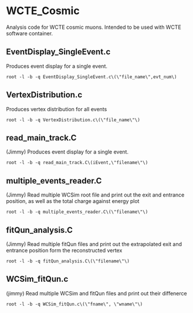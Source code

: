# WCTE_Cosmic
Analysis code for WCTE cosmic muons. Intended to be used with WCTE software container.

## EventDisplay_SingleEvent.c
Produces event display for a single event.
```
root -l -b -q EventDisplay_SingleEvent.c\(\"file_name\",evt_num\)
```

## VertexDistribution.c
Produces vertex distribution for all events 
```
root -l -b -q VertexDistribution.c\(\"file_name\"\)
```


## read_main_track.C
(Jimmy) Produces event display for a single event.
```
root -l -b -q read_main_track.C\(iEvent,\"filename\"\)
```


## multiple_events_reader.C
(Jimmy) Read multiple WCSim root file and print out the exit and entrance position, as well as the total charge against energy plot
```
root -l -b -q multiple_events_reader.C\(\"filename\"\)
```


## fitQun_analysis.C
(Jimmy) Read multiple fitQun files and print out the extrapolated exit and entrance position form the reconstructed vertex
```
root -l -b -q fitQun_analysis.C\(\"filename\"\)
```


## WCSim_fitQun.c
(jimmy) Read multiple WCSim and fitQun files and print out their diffenerce
```
root -l -b -q WCSim_fitQun.c\(\"fname\", \"wname\"\)
```